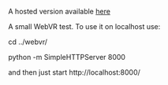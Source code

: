 A hosted version available [here](alexejgithub.github.io)  

A small WebVR test. To use it on localhost use:

cd ../webvr/

python -m SimpleHTTPServer 8000

and then just start http://localhost:8000/
